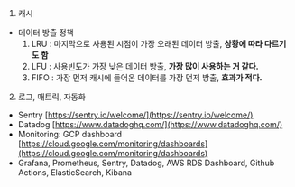 1. 캐시 
 - 데이터 방출 정책
    1. LRU : 마지막으로 사용된 시점이 가장 오래된 데이터 방출, **상황에 따라 다르기도 함**
    2. LFU : 사용빈도가 가장 낮은 데이터 방출, **가장 많이 사용하는 거 같다.**
    3. FIFO : 가장 먼저 캐시에 들어온 데이터를 가장 먼저 방출, **효과가 적다.**


2. 로그, 매트릭, 자동화 
  - Sentry [https://sentry.io/welcome/](https://sentry.io/welcome/)
  - Datadog [https://www.datadoghq.com/](https://www.datadoghq.com/)
  - Monitoring: GCP dashboard [https://cloud.google.com/monitoring/dashboards](https://cloud.google.com/monitoring/dashboards)
  - Grafana, Prometheus, Sentry, Datadog, AWS RDS Dashboard, Github Actions, ElasticSearch, Kibana
